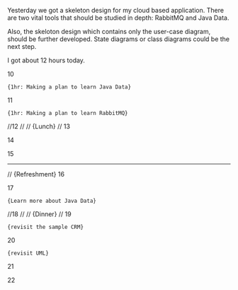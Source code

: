 Yesterday we got a skeleton design for my cloud based application. There are two vital tools that should 
be studied in depth: RabbitMQ and Java Data. 

Also, the skeloton design which contains only the user-case diagram, should be further developed. State 
diagrams or class diagrams could be the next step. 

I got about 12 hours today.

10

	{1hr: Making a plan to learn Java Data}

11

	{1hr: Making a plan to learn RabbitMQ}

//12
//
//	{Lunch}
//
13



14



15

---------
//	{Refreshment}
16



17

	{Learn more about Java Data}

//18
//
//	{Dinner}
//
19

	{revisit the sample CRM}

20

	{revisit UML}

21



22



